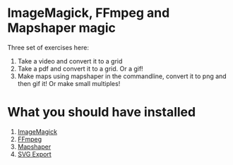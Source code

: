 # ImageMagick, FFmpeg and Mapshaper magic

Three set of exercises here:
1. Take a video and convert it to a grid
2. Take a pdf and convert it to a grid. Or a gif!
3. Make maps using mapshaper in the commandline, convert it to png and then gif it! Or make small multiples!

# What you should have installed
1. [ImageMagick](https://imagemagick.org/script/download.php)
2. [FFmpeg](https://www.ffmpeg.org/download.html)
3. [Mapshaper](https://github.com/mbloch/mapshaper#Installation)
4. [SVG Export](https://github.com/shakiba/svgexport)
